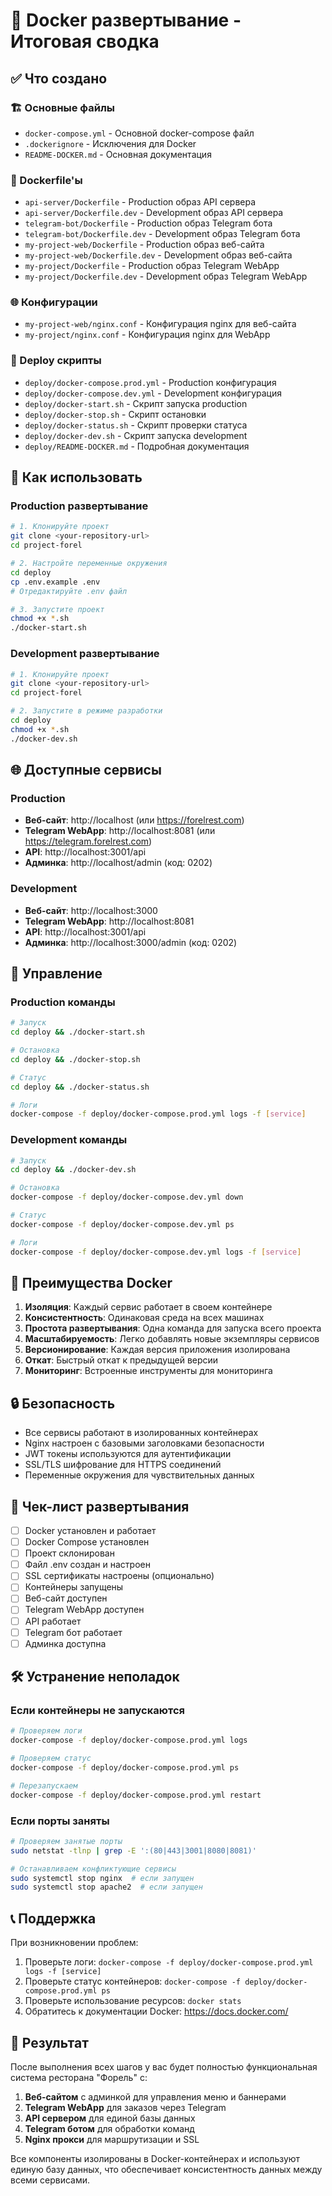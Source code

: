 # 🐳 Docker развертывание - Итоговая сводка

## ✅ Что создано

### 🏗️ Основные файлы
- `docker-compose.yml` - Основной docker-compose файл
- `.dockerignore` - Исключения для Docker
- `README-DOCKER.md` - Основная документация

### 🔧 Dockerfile'ы
- `api-server/Dockerfile` - Production образ API сервера
- `api-server/Dockerfile.dev` - Development образ API сервера
- `telegram-bot/Dockerfile` - Production образ Telegram бота
- `telegram-bot/Dockerfile.dev` - Development образ Telegram бота
- `my-project-web/Dockerfile` - Production образ веб-сайта
- `my-project-web/Dockerfile.dev` - Development образ веб-сайта
- `my-project/Dockerfile` - Production образ Telegram WebApp
- `my-project/Dockerfile.dev` - Development образ Telegram WebApp

### 🌐 Конфигурации
- `my-project-web/nginx.conf` - Конфигурация nginx для веб-сайта
- `my-project/nginx.conf` - Конфигурация nginx для WebApp

### 📁 Deploy скрипты
- `deploy/docker-compose.prod.yml` - Production конфигурация
- `deploy/docker-compose.dev.yml` - Development конфигурация
- `deploy/docker-start.sh` - Скрипт запуска production
- `deploy/docker-stop.sh` - Скрипт остановки
- `deploy/docker-status.sh` - Скрипт проверки статуса
- `deploy/docker-dev.sh` - Скрипт запуска development
- `deploy/README-DOCKER.md` - Подробная документация

## 🚀 Как использовать

### Production развертывание
```bash
# 1. Клонируйте проект
git clone <your-repository-url>
cd project-forel

# 2. Настройте переменные окружения
cd deploy
cp .env.example .env
# Отредактируйте .env файл

# 3. Запустите проект
chmod +x *.sh
./docker-start.sh
```

### Development развертывание
```bash
# 1. Клонируйте проект
git clone <your-repository-url>
cd project-forel

# 2. Запустите в режиме разработки
cd deploy
chmod +x *.sh
./docker-dev.sh
```

## 🌐 Доступные сервисы

### Production
- **Веб-сайт**: http://localhost (или https://forelrest.com)
- **Telegram WebApp**: http://localhost:8081 (или https://telegram.forelrest.com)
- **API**: http://localhost:3001/api
- **Админка**: http://localhost/admin (код: 0202)

### Development
- **Веб-сайт**: http://localhost:3000
- **Telegram WebApp**: http://localhost:8081
- **API**: http://localhost:3001/api
- **Админка**: http://localhost:3000/admin (код: 0202)

## 🔧 Управление

### Production команды
```bash
# Запуск
cd deploy && ./docker-start.sh

# Остановка
cd deploy && ./docker-stop.sh

# Статус
cd deploy && ./docker-status.sh

# Логи
docker-compose -f deploy/docker-compose.prod.yml logs -f [service]
```

### Development команды
```bash
# Запуск
cd deploy && ./docker-dev.sh

# Остановка
docker-compose -f deploy/docker-compose.dev.yml down

# Статус
docker-compose -f deploy/docker-compose.dev.yml ps

# Логи
docker-compose -f deploy/docker-compose.dev.yml logs -f [service]
```

## 🎯 Преимущества Docker

1. **Изоляция**: Каждый сервис работает в своем контейнере
2. **Консистентность**: Одинаковая среда на всех машинах
3. **Простота развертывания**: Одна команда для запуска всего проекта
4. **Масштабируемость**: Легко добавлять новые экземпляры сервисов
5. **Версионирование**: Каждая версия приложения изолирована
6. **Откат**: Быстрый откат к предыдущей версии
7. **Мониторинг**: Встроенные инструменты для мониторинга

## 🔒 Безопасность

- Все сервисы работают в изолированных контейнерах
- Nginx настроен с базовыми заголовками безопасности
- JWT токены используются для аутентификации
- SSL/TLS шифрование для HTTPS соединений
- Переменные окружения для чувствительных данных

## 📝 Чек-лист развертывания

- [ ] Docker установлен и работает
- [ ] Docker Compose установлен
- [ ] Проект склонирован
- [ ] Файл .env создан и настроен
- [ ] SSL сертификаты настроены (опционально)
- [ ] Контейнеры запущены
- [ ] Веб-сайт доступен
- [ ] Telegram WebApp доступен
- [ ] API работает
- [ ] Telegram бот работает
- [ ] Админка доступна

## 🛠️ Устранение неполадок

### Если контейнеры не запускаются
```bash
# Проверяем логи
docker-compose -f deploy/docker-compose.prod.yml logs

# Проверяем статус
docker-compose -f deploy/docker-compose.prod.yml ps

# Перезапускаем
docker-compose -f deploy/docker-compose.prod.yml restart
```

### Если порты заняты
```bash
# Проверяем занятые порты
sudo netstat -tlnp | grep -E ':(80|443|3001|8080|8081)'

# Останавливаем конфликтующие сервисы
sudo systemctl stop nginx  # если запущен
sudo systemctl stop apache2  # если запущен
```

## 📞 Поддержка

При возникновении проблем:

1. Проверьте логи: `docker-compose -f deploy/docker-compose.prod.yml logs -f [service]`
2. Проверьте статус контейнеров: `docker-compose -f deploy/docker-compose.prod.yml ps`
3. Проверьте использование ресурсов: `docker stats`
4. Обратитесь к документации Docker: https://docs.docker.com/

## 🎯 Результат

После выполнения всех шагов у вас будет полностью функциональная система ресторана "Форель" с:

1. **Веб-сайтом** с админкой для управления меню и баннерами
2. **Telegram WebApp** для заказов через Telegram
3. **API сервером** для единой базы данных
4. **Telegram ботом** для обработки команд
5. **Nginx прокси** для маршрутизации и SSL

Все компоненты изолированы в Docker-контейнерах и используют единую базу данных, что обеспечивает консистентность данных между всеми сервисами.
